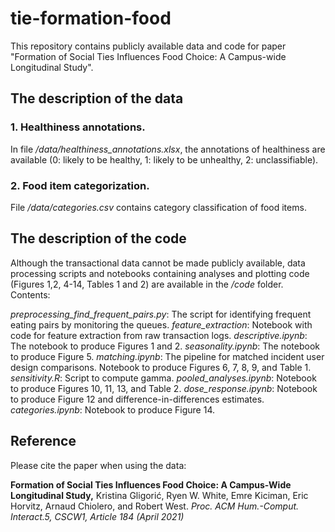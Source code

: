 # tie-formation-food

This repository contains publicly available data and code for paper "Formation of Social Ties Influences Food Choice: A Campus-wide Longitudinal Study".
 
## The description of the data

### 1. Healthiness annotations.

In file */data/healthiness_annotations.xlsx*, the annotations of healthiness are available (0: likely to be healthy, 1: likely to be unhealthy, 2: unclassifiable).

### 2. Food item categorization.

File */data/categories.csv* contains category classification of food items.

## The description of the code

Although the transactional data cannot be made publicly available, data processing scripts and notebooks containing analyses and plotting code (Figures 1,2, 4-14, Tables 1 and 2) are available in the */code* folder. Contents:

*preprocessing_find_frequent_pairs.py*: The script for identifying frequent eating pairs by monitoring the queues.
*feature_extraction*: Notebook with code for feature extraction from raw transaction logs.
*descriptive.ipynb*: The notebook to produce Figures 1 and 2.
*seasonality.ipynb*: The notebook to produce Figure 5.
*matching.ipynb*: The pipeline for matched incident user design comparisons. Notebook to produce Figures 6, 7, 8, 9, and Table 1.
*sensitivity.R*: Script to compute gamma.
*pooled_analyses.ipynb*: Notebook to produce Figures 10, 11, 13, and Table 2.
*dose_response.ipynb*: Notebook to produce Figure 12 and difference-in-differences estimates.
*categories.ipynb*: Notebook to produce Figure 14.

## Reference

Please cite the paper when using the data:

**Formation of Social Ties Influences Food Choice: A Campus-Wide Longitudinal Study,** Kristina Gligori&#263;, Ryen W. White, Emre Kiciman, Eric Horvitz, Arnaud Chiolero, and Robert West. *Proc. ACM Hum.-Comput. Interact.5, CSCW1, Article 184 (April 2021)*
